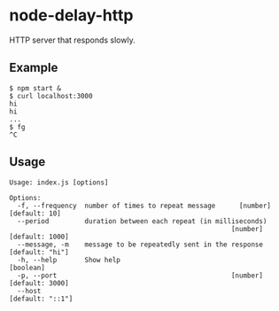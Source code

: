 # node-delay-http

HTTP server that responds slowly.

## Example

    $ npm start &
    $ curl localhost:3000
    hi
    hi
    ...
    $ fg
    ^C

## Usage

```
Usage: index.js [options]

Options:
  -f, --frequency  number of times to repeat message      [number] [default: 10]
  --period         duration between each repeat (in milliseconds)
                                                        [number] [default: 1000]
  --message, -m    message to be repeatedly sent in the response [default: "hi"]
  -h, --help       Show help                                           [boolean]
  -p, --port                                            [number] [default: 3000]
  --host                                                        [default: "::1"]
```

